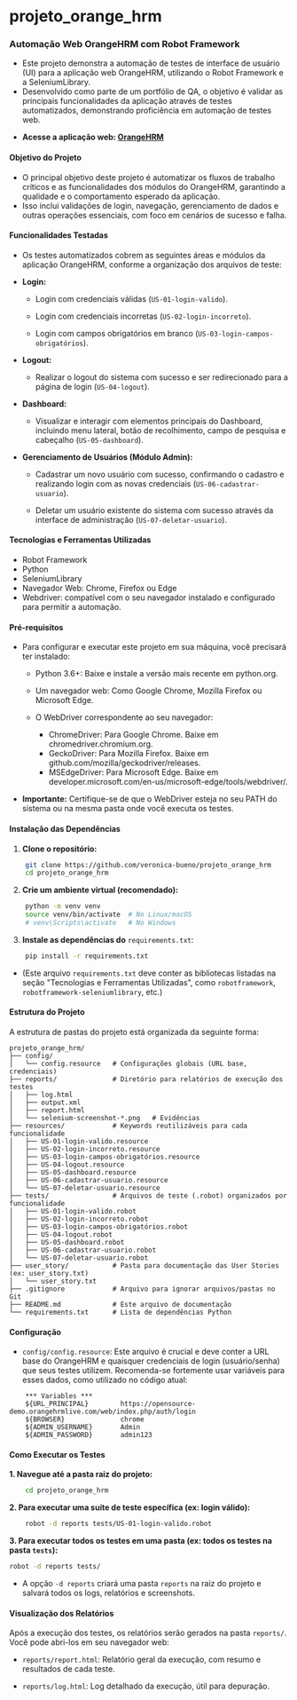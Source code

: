 # projeto_orange_hrm

### Automação Web OrangeHRM com Robot Framework
- Este projeto demonstra a automação de testes de interface de usuário (UI) para a aplicação web OrangeHRM, utilizando o Robot Framework e a SeleniumLibrary.
- Desenvolvido como parte de um portfólio de QA, o objetivo é validar as principais funcionalidades da aplicação através de testes automatizados, demonstrando proficiência em automação de testes web.

* **Acesse a aplicação web: [OrangeHRM](https://opensource-demo.orangehrmlive.com/web/index.php/auth/login)**

#### Objetivo do Projeto
- O principal objetivo deste projeto é automatizar os fluxos de trabalho críticos e as funcionalidades dos módulos do OrangeHRM, garantindo a qualidade e o comportamento esperado da aplicação. 
- Isso inclui validações de login, navegação, gerenciamento de dados e outras operações essenciais, com foco em cenários de sucesso e falha.

#### Funcionalidades Testadas
- Os testes automatizados cobrem as seguintes áreas e módulos da aplicação OrangeHRM, conforme a organização dos arquivos de teste:

* **Login:**
    * Login com credenciais válidas (```US-01-login-valido```).

    * Login com credenciais incorretas (```US-02-login-incorreto```).

    * Login com campos obrigatórios em branco (```US-03-login-campos-obrigatórios```).

* **Logout:**
    * Realizar o logout do sistema com sucesso e ser redirecionado para a página de login (```US-04-logout```).

* **Dashboard:**
    * Visualizar e interagir com elementos principais do Dashboard, incluindo menu lateral, botão de recolhimento, campo de pesquisa e cabeçalho (```US-05-dashboard```).

* **Gerenciamento de Usuários (Módulo Admin):**
    * Cadastrar um novo usuário com sucesso, confirmando o cadastro e realizando login com as novas credenciais (```US-06-cadastrar-usuario```).

    * Deletar um usuário existente do sistema com sucesso através da interface de administração (```US-07-deletar-usuario```).

#### Tecnologias e Ferramentas Utilizadas
* Robot Framework
* Python
* SeleniumLibrary
* Navegador Web: Chrome, Firefox ou Edge
* Webdriver: compatível com o seu navegador instalado e configurado para permitir a automação.

#### Pré-requisitos
* Para configurar e executar este projeto em sua máquina, você precisará ter instalado:

    * Python 3.6+: Baixe e instale a versão mais recente em python.org.

    * Um navegador web: Como Google Chrome, Mozilla Firefox ou Microsoft Edge.

    * O WebDriver correspondente ao seu navegador:
        * ChromeDriver: Para Google Chrome. Baixe em chromedriver.chromium.org.
        * GeckoDriver: Para Mozilla Firefox. Baixe em github.com/mozilla/geckodriver/releases.
        * MSEdgeDriver: Para Microsoft Edge. Baixe em developer.microsoft.com/en-us/microsoft-edge/tools/webdriver/.
* **Importante:** Certifique-se de que o WebDriver esteja no seu PATH do sistema ou na mesma pasta onde você executa os testes.


#### Instalação das Dependências
1. **Clone o repositório:**
```bash
    git clone https://github.com/veronica-bueno/projeto_orange_hrm
    cd projeto_orange_hrm 
```
2. **Crie um ambiente virtual (recomendado):**
```bash
    python -m venv venv
    source venv/bin/activate  # No Linux/macOS
    # venv\Scripts\activate   # No Windows
```
3. **Instale as dependências do** ```requirements.txt```:
```bash
    pip install -r requirements.txt
```

* (Este arquivo ```requirements.txt``` deve conter as bibliotecas listadas na seção "Tecnologias e Ferramentas Utilizadas", como ```robotframework```, ```robotframework-seleniumlibrary```, etc.)

#### Estrutura do Projeto

A estrutura de pastas do projeto está organizada da seguinte forma:
```
projeto_orange_hrm/
├── config/
│   └── config.resource   # Configurações globais (URL base, credenciais)
├── reports/              # Diretório para relatórios de execução dos testes
│   ├── log.html
│   ├── output.xml
│   ├── report.html
│   └── selenium-screenshot-*.png   # Evidências
├── resources/            # Keywords reutilizáveis para cada funcionalidade
│   ├── US-01-login-valido.resource
│   ├── US-02-login-incorreto.resource
│   ├── US-03-login-campos-obrigatórios.resource
│   ├── US-04-logout.resource
│   ├── US-05-dashboard.resource
│   ├── US-06-cadastrar-usuario.resource
│   └── US-07-deletar-usuario.resource
├── tests/                # Arquivos de teste (.robot) organizados por funcionalidade
│   ├── US-01-login-valido.robot
│   ├── US-02-login-incorreto.robot
│   ├── US-03-login-campos-obrigatórios.robot
│   ├── US-04-logout.robot
│   ├── US-05-dashboard.robot
│   ├── US-06-cadastrar-usuario.robot
│   └── US-07-deletar-usuario.robot
├── user_story/           # Pasta para documentação das User Stories (ex: user_story.txt)
│   └── user_story.txt
├── .gitignore            # Arquivo para ignorar arquivos/pastas no Git
├── README.md             # Este arquivo de documentação
└── requirements.txt      # Lista de dependências Python
```

#### Configuração
* ```config/config.resource```: Este arquivo é crucial e deve conter a URL base do OrangeHRM e quaisquer credenciais de login (usuário/senha) que seus testes utilizem. Recomenda-se fortemente usar variáveis para esses dados, como utilizado no código atual:
```
    *** Variables ***
    ${URL_PRINCIPAL}        https://opensource-demo.orangehrmlive.com/web/index.php/auth/login
    ${BROWSER}              chrome
    ${ADMIN_USERNAME}       Admin
    ${ADMIN_PASSWORD}       admin123
```
#### Como Executar os Testes
**1. Navegue até a pasta raiz do projeto:**
```bash
    cd projeto_orange_hrm
```
**2. Para executar uma suíte de teste específica (ex: login válido):**
```bash
    robot -d reports tests/US-01-login-valido.robot
```
**3. Para executar todos os testes em uma pasta (ex: todos os testes na pasta ```tests```):**
```bash
robot -d reports tests/
```
- A opção ```-d reports``` criará uma pasta ```reports``` na raiz do projeto e salvará todos os logs, relatórios e screenshots.

#### Visualização dos Relatórios
Após a execução dos testes, os relatórios serão gerados na pasta ```reports/```. Você pode abri-los em seu navegador web:

* ```reports/report.html```: Relatório geral da execução, com resumo e resultados de cada teste.

* ```reports/log.html```: Log detalhado da execução, útil para depuração.